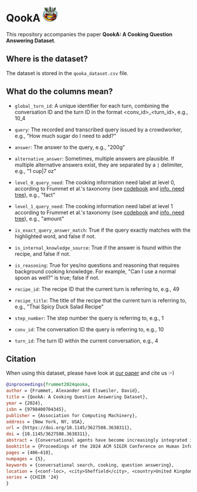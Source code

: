 # QookA <img src="assets/qooka_logo.png" alt="QookA logo" width="40"/>
This repository accompanies the paper **QookA: A Cooking Question Answering Dataset**.

## Where is the dataset?
The dataset is stored in the `qooka_dataset.csv` file.

## What do the columns mean?
- `global_turn_id`: A unique identifier for each turn, combining the conversation ID and the turn ID in the format <conv_id>_<turn_id>, e.g., 10_4 

- `query`: The recorded and transcribed query issued by a crowdworker, e.g., "How much sugar do I need to add?"

- `answer`: The answer to the query, e.g., "200g"

- `alternative_answer`:  Sometimes, multiple answers are plausible. If multiple alternative answers exist, they are separated by a `|` delimiter, e.g., "1 cup|7 oz" 

- `level_0_query_need`: The cooking information need label at level 0, according to Frummet et al.'s taxonomy (see [codebook](https://github.com/AlexFrummet/CookversationalSearch/blob/master/annotation/annotation_schema_cookversational_search.xlsx) and [info. need tree](https://github.com/AlexFrummet/CookversationalSearch/blob/master/annotation/InfoNeedTaxonomy.svg)), e.g., "fact"

- `level_1_query_need`: The cooking information need label at level 1 according to Frummet et al.'s taxonomy (see [codebook](https://github.com/AlexFrummet/CookversationalSearch/blob/master/annotation/annotation_schema_cookversational_search.xlsx) and [info. need tree](https://github.com/AlexFrummet/CookversationalSearch/blob/master/annotation/InfoNeedTaxonomy.svg)), e.g., "amount" 

- `is_exact_query_answer_match`: True if the query exactly matches with the highlighted word, and false if not.

- `is_internal_knowledge_source`: True if the answer is found within the recipe, and false if not.

- `is_reasoning`: True for yes/no questions and reasoning that requires background cooking knowledge. For example, "Can I use a normal spoon as well?" is true; false if not.

- `recipe_id`: The recipe ID that the current turn is referring to, e.g., 49

- `recipe_title`: The title of the recipe that the current turn is referring to, e.g., "Thai Spicy Duck Salad Recipe"

- `step_number`: The step number the query is referring to, e.g., 1

- `conv_id`: The conversation ID the query is referring to, e.g., 10

- `turn_id`: The turn ID within the current conversation, e.g., 4

## Citation
When using this dataset, please have look at [our paper](https://dl.acm.org/doi/10.1145/3627508.3638311) and cite us :-)
```bibtex
@inproceedings{frummet2024qooka,
author = {Frummet, Alexander and Elsweiler, David},
title = {QookA: A Cooking Question Answering Dataset},
year = {2024},
isbn = {9798400704345},
publisher = {Association for Computing Machinery},
address = {New York, NY, USA},
url = {https://doi.org/10.1145/3627508.3638311},
doi = {10.1145/3627508.3638311},
abstract = {Conversational agents have become increasingly integrated into our daily lives, including assisting with cooking-related tasks. To address these issues and supplement other datasets, we introduce QookA—a unique dataset featuring spoken queries, associated information needs, and answers rooted in cooking recipes. QookA overcomes shortcomings in existing datasets, laying the foundation for more effective conversational agents tailored to cooking tasks. This paper outlines the dataset construction process, analyzes the data, and explores research applications, providing a valuable resource to enhance conversational agents in the cooking domain.},
booktitle = {Proceedings of the 2024 ACM SIGIR Conference on Human Information Interaction and Retrieval},
pages = {406–410},
numpages = {5},
keywords = {conversational search, cooking, question answering},
location = {<conf-loc>, <city>Sheffield</city>, <country>United Kingdom</country>, </conf-loc>},
series = {CHIIR '24}
}
```

